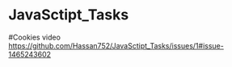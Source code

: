 # JavaSctipt_Tasks
#Cookies video
https://github.com/Hassan752/JavaSctipt_Tasks/issues/1#issue-1465243602

